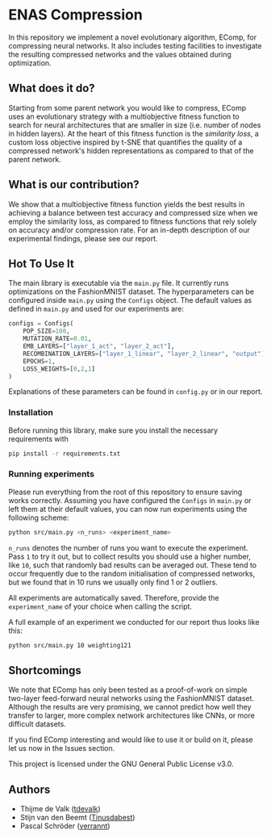 # ENAS Compression

In this repository we implement a novel evolutionary algorithm, EComp, for compressing neural networks. It also includes testing facilities to investigate the resulting compressed networks and the values obtained during optimization. 

## What does it do?

Starting from some parent network you would like to compress, EComp uses an evolutionary strategy with a multiobjective fitness function to search for neural architectures that are smaller in size (i.e. number of nodes in hidden layers). At the heart of this fitness function is the *similarity loss*, a custom loss objective inspired by t-SNE that quantifies the quality of a compressed network's hidden representations as compared to that of the parent network. 

## What is our contribution?

We show that a multiobjective fitness function yields the best results in achieving a balance between test accuracy and compressed size when we employ the similarity loss, as compared to fitness functions that rely solely on accuracy and/or compression rate. For an in-depth description of our experimental findings, please see our report. 

## Hot To Use It

The main library is executable via the `main.py` file. It currently runs optimizations on the FashionMNIST dataset. The hyperparameters can be configured inside `main.py` using the `Configs` object. The default values as defined in `main.py` and used for our experiments are:

```python
configs = Configs(
    POP_SIZE=100,
    MUTATION_RATE=0.01,
    EMB_LAYERS=["layer_1_act", "layer_2_act"],
    RECOMBINATION_LAYERS=["layer_1_linear", "layer_2_linear", "output"],
    EPOCHS=1,
    LOSS_WEIGHTS=[0,2,1]
)
```

Explanations of these parameters can be found in `config.py` or in our report.

### Installation

Before running this library, make sure you install the necessary requirements with 

```bash
pip install -r requirements.txt
```

### Running experiments

Please run everything from the root of this repository to ensure saving works correctly. Assuming you have configured the `Configs` in `main.py` or left them at their default values, you can now run experiments using the following scheme:

```sh
python src/main.py <n_runs> <experiment_name>
```
`n_runs` denotes the number of runs you want to execute the experiment. Pass `1` to try it out, but to collect results you should use a higher number, like `10`, such that randomly bad results can be averaged out. These tend to occur frequently due to the random initialisation of compressed networks, but we found that in 10 runs we usually only find 1 or 2 outliers. 

All experiments are automatically saved. Therefore, provide the `experiment_name` of your choice when calling the script.

A full example of an experiment we conducted for our report thus looks like this:

```sh
python src/main.py 10 weighting121
```

## Shortcomings

We note that EComp has only been tested as a proof-of-work on simple two-layer feed-forward neural networks using the FashionMNIST dataset. Although the results are very promising, we cannot predict how well they transfer to larger, more complex network architectures like CNNs, or more difficult datasets. 

If you find EComp interesting and would like to use it or build on it, please let us now in the Issues section. 

This project is licensed under the GNU General Public License v3.0.

## Authors

* Thijme de Valk ([tdevalk](https://github.com/tdevalk))
* Stijn van den Beemt ([Tinusdabest](https://github.com/Tinusdabest))
* Pascal Schröder ([verrannt](https://github.com/verrannt))